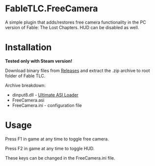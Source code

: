 # FableTLC.FreeCamera

A simple plugin that adds/restores free camera functionality in the PC version of Fable: The Lost Chapters.
HUD can be disabled as well.

# Installation

**Tested only with Steam version!**

Download binary files from [Releases](https://github.com/ermaccer/FableTLC.FreeCamera/releases) and extract the .zip
archive to root folder of Fable TLC.

Archive breakdown:

 - dinput8.dll - [Ultimate ASI Loader](https://github.com/ThirteenAG/Ultimate-ASI-Loader/)
 - FreeCamera.asi
 - FreeCamera.ini - configuration file

# Usage

Press F1 in game at any time to toggle free camera.

Press F2 in game at any time to toggle HUD.

These keys can be changed in the FreeCamera.ini file.
